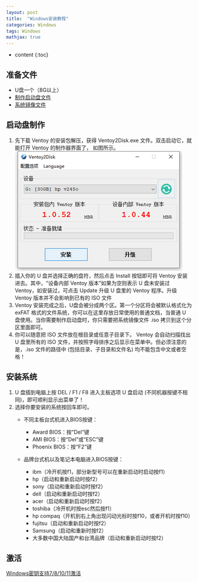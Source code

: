 ```yaml
---
layout: post
title:  "Windows安装教程"
categories: Windows
tags: Windows
mathjax: true
---
```


* content
{:toc}


## 准备文件

* U盘一个（8G以上）
* [制作启动盘文件](https://www.lanzoui.com/iuE8otylsif)
* [系统镜像文件](/download/#windows资源中心)






## 启动盘制作
1. 先下载 Ventoy 的安装包解压，获得 Ventoy2Disk.exe 文件。双击启动它，就能打开 Ventoy 的制作器界面了， 如图所示。
![avatar](/image/ventoy.png)
2. 插入你的 U 盘并选择正确的盘符，然后点击 Install 按钮即可将 Ventoy 安装进去。其中，“设备内部 Ventoy 版本”如果为空则表示 U 盘未安装过 Ventoy，如安装过，可点击 Update 升级 U 盘里的 Ventoy 程序。升级 Ventoy 版本并不会影响到已有的 ISO 文件
3. Ventoy 安装完成之后，U盘会被分成两个区。第一个分区将会被默认格式化为 exFAT 格式的文件系统，你可以在这里存放日常使用的普通文档，当普通 U 盘使用。当你需要制作启动盘时，你只需要把系统镜像文件 .iso 拷贝到这个分区里面即可。
4. 你可以随意把 ISO 文件放在根目录或任意子目录下。 Ventoy 会自动扫描找出 U 盘里所有的 ISO 文件，并按照字母排序之后显示在菜单中。但必须注意的是，.iso 文件的路径中 (包括目录、子目录和文件名) 均不能包含中文或者空格！

## 安装系统
1. U 盘插到电脑上按 DEL / F1 / F8 进入主板选项 U 盘启动 (不同机器按键不相同)，即可顺利显示出菜单了！
2. 选择你要安装的系统按回车即可。
	- 不同主板台式机进入BIOS按键：
		- Award BIOS：按“Del”键
		- AMI BIOS：按“Del”或“ESC”键
		- Phoenix BIOS：按“F2”键

	- 品牌台式机以及笔记本电脑进入BIOS按键：
		- ibm（冷开机按f1，部分新型号可以在重新启动时启动按f1）
		- hp（启动和重新启动时按f2）
		- sony（启动和重新启动时按f2）
		- dell（启动和重新启动时按f2）
		- acer（启动和重新启动时按f2）
		- toshiba（冷开机时按esc然后按f1）
		- hp compaq（开机到右上角出现闪动光标时按f10，或者开机时按f10）
		- fujitsu（启动和重新启动时按f2）
		- Samsung（启动和重新时按f2）
		- 大多数中国大陆国产和台湾品牌（启动和重新启动时按f2）
## 激活

[Windows密钥支持7/8/10/11激活](https://item.taobao.com/item.htm?ft=t&id=656613587666)


